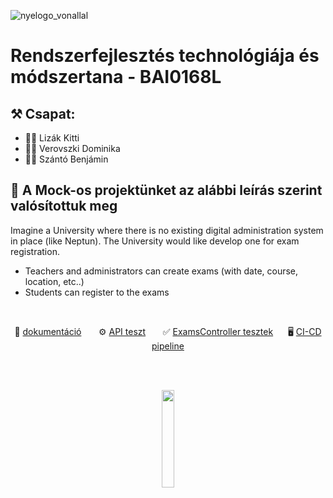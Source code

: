 
![nyelogo_vonallal](https://github.com/vellt/rft/assets/61885011/6785177f-835d-4d23-ad74-198c7a76ac96)


# Rendszerfejlesztés technológiája és módszertana - BAI0168L

## ⚒️ Csapat:
- 👩‍💻 Lizák Kitti
- 👩‍💻 Verovszki Dominika
- 👨‍💻 Szántó Benjámin

## 📝 A Mock-os projektünket az alábbi leírás szerint valósítottuk meg
Imagine a University where there is no existing digital administration system in place (like Neptun). 
The University would like develop one for exam registration. 
- Teachers and administrators can create exams (with date, course, location, etc..)
- Students can register to the exams

<br>

<p align="center">
 📝 <a href="https://github.com/vellt/rft/blob/master/documentation.md">dokumentáció</a> &nbsp&nbsp&nbsp&nbsp&nbsp
 ⚙️ <a href="https://github.com/vellt/rft/blob/master/api_test.md">API teszt</a> &nbsp&nbsp&nbsp&nbsp&nbsp
 ✅ <a href="https://github.com/vellt/rft/blob/master/ApiTests/ExamsControllerTests.cs">ExamsController tesztek</a>&nbsp&nbsp&nbsp&nbsp&nbsp
 🖥️ <a href="https://github.com/vellt/rft/blob/master/.github/workflows/dotnet.yml">CI-CD pipeline</a>
</p>

<br>
<br>


<p align="center">
  <img align="center" src= 'https://github.com/vellt/rft/assets/61885011/6f3f64c5-d96e-4800-8179-ea5076484cd0' width='20%' >
</p>

<br>

